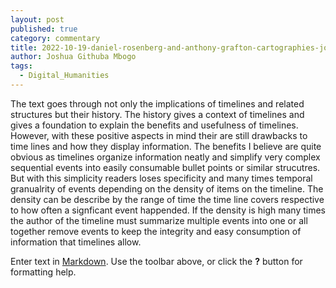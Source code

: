 ```yaml
---
layout: post
published: true
category: commentary
title: 2022-10-19-daniel-rosenberg-and-anthony-grafton-cartographies-joshua-mbogo
author: Joshua Githuba Mbogo
tags:
  - Digital_Humanities
---
```

The text goes through not only the implications of timelines and related structures but their history. The history gives a context of timelines and gives a foundation to explain the benefits and usefulness of timelines. However, with these positive aspects in mind their are still drawbacks to time lines and how they display information. The benefits I believe are quite obvious as timelines organize information neatly and simplify very complex sequential events into easily consumable bullet points or similar strucutres. But with this simplicity readers loses specificity and many times temporal granualrity of events depending on the density of items on the timeline. The density can be describe by the range of time the time line covers respective to how often a signficant event happended. If the density is high many times the author of the timeline must summarize multiple events into one or all together remove events to keep the integrity and easy consumption of information that timelines allow.

Enter text in [Markdown](http://daringfireball.net/projects/markdown/). Use the toolbar above, or click the **?** button for formatting help.
